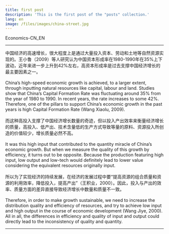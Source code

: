```yaml
---
title: first post
description: 'This is the first post of the "posts" collection.'
lang: en
image: /files/images/china-street.jpg
---
```


Economics-CN_EN

---

中国经济的高速增长，很大程度上是通过大量投入资本、劳动和土地等自然资源实现的。王小鲁（2009）等人研究认为中国资本形成率在1980-1990年在35%上下波动，近年来进一步上升到42%左右，高资本形成率是过去支撑中国经济增长的最主要因素之一。
<br><br>
China’s high-speed economic growth is achieved, to a larger extent, through inputting natural resources like capital, labour and land. Studies show that China’s Capital Formation Rate was fluctuating around 35% from the year of 1980 to 1990. In recent years, the rate increases to some 42%. Therefore, one of the pillars to support China’s economic growth in the past years is high Capital Formation Rate (Wang Xiaolu, 2009).
<br><br>
而这种高投入支撑了中国经济增长数量的奇迹，但以投入产出效率来衡量经济增长的质量，高投入、低产出、技术含量低的生产方式导致等量的原料、资源投入所创造的价值较少，增长质量必然不高。
<br><br>
It was this high input that contributed to the quantity miracle of China’s economic growth. But when we measure the quality of this growth by efficiency, it turns out to be opposite. Because the production featuring high input, low output and low-tech would definitely lead to lower value considering the equivalent resources originally input.
<br><br>
所以为了实现经济的持续发展，在经济的发展过程中要“提高资源的组合质量和资源的利用效率，降低投入，提高产出”（王积业，2000）。因此，投入与产出的效率、质量方面的差异直接导致经济增长中数量和质量不一致。
<br><br>
Therefore, in order to make growth sustainable, we need to increase the distribution quality and efficiency of resources, and try to achieve low input and high output in the course of economic development (Wang Jiye, 2000). All in all, the differences in efficiency and quality of input and output could directly lead to the inconsistency of quality and quantity. 

---

 
